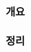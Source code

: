 <!-- Date: 2025-01-01 -->
<!-- Update Date: 2025-01-01 -->
<!-- File ID: d2d79ec0-ec35-4a43-ae1f-13378ad10ce0 -->
<!-- Author: Seoyeon Jang -->

# 개요

# 정리


